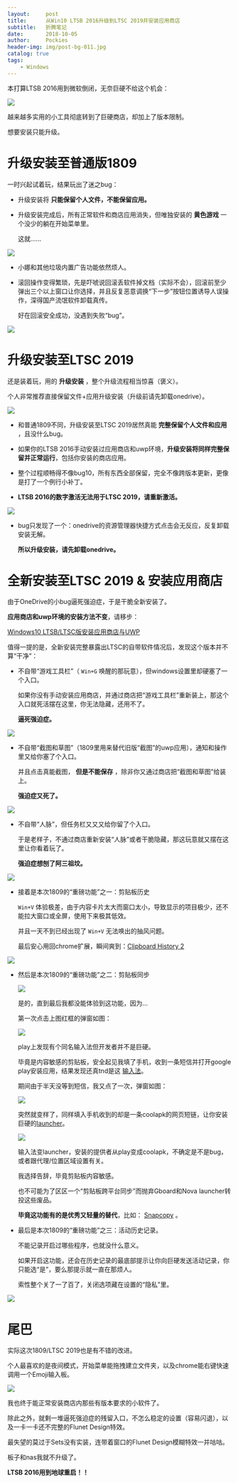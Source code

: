```yaml
---
layout:     post
title:      从Win10 LTSB 2016升级到LTSC 2019并安装应用商店
subtitle:   折腾笔记
date:       2018-10-05
author:     Pockies
header-img: img/post-bg-011.jpg
catalog: true
tags:
    - Windows
---
```


本打算LTSB 2016用到微软倒闭，无奈巨硬不给这个机会：

![](https://wx2.sinaimg.cn/large/741f9461gy1fvxjaqj6woj20rh0jq0uo.jpg)

越来越多实用的小工具彻底转到了巨硬商店，却加上了版本限制。

想要安装只能升级。

# 升级安装至普通版1809

一时兴起试着玩，结果玩出了迷之bug：

- 升级安装将 **只能保留个人文件，不能保留应用。**

- 升级安装完成后，所有正常软件和商店应用消失，但唯独安装的 **黄色游戏** 一个没少的躺在开始菜单里。

  这就......

![](https://wx2.sinaimg.cn/mw1024/741f9461gy1fvxjj8vnlrj20f20f4wo2.jpg)

- 小娜和其他垃圾内置广告功能依然烦人。

- 滚回操作变得繁琐，先是吓唬说回滚丢软件掉文档（实际不会），回滚前至少弹出三个以上窗口让你选择，并且反复恶意调换“下一步”按钮位置诱导人误操作，深得国产流氓软件卸载真传。

  好在回滚安全成功，没遇到失败“bug”。

![](https://wx4.sinaimg.cn/large/741f9461gy1fvvc2adeg0j20k50e10t6.jpg)

# 升级安装至LTSC 2019

还是装着玩，用的 **升级安装** ，整个升级流程相当惊喜（褒义）。

个人非常推荐直接保留文件+应用升级安装（升级前请先卸载onedrive）。

![](https://wx3.sinaimg.cn/mw1024/741f9461gy1fvw9xmx1kxj20kc0gawfl.jpg)

- 和普通1809不同，升级安装至LTSC 2019居然真能 **完整保留个人文件和应用** ，且没什么bug。 

- 如果你的LTSB 2016手动安装过应用商店和uwp环境，**升级安装将同样完整保留并正常运行**，包括你安装的商店应用。

- 整个过程顺畅得不像bug10，所有东西全部保留，完全不像跨版本更新，更像是打了一个例行小补丁。

- **LTSB 2016的数字激活无法用于LTSC 2019，请重新激活。**

![](https://wx2.sinaimg.cn/large/741f9461gy1fvwaoc1ut5j20js08t0u0.jpg)

- bug只发现了一个：onedrive的资源管理器快捷方式点击会无反应，反复卸载安装无解。

  **所以升级安装，请先卸载onedrive。**

# 全新安装至LTSC 2019 & 安装应用商店

由于OneDrive的小bug逼死强迫症，于是干脆全新安装了。

**应用商店和uwp环境的安装方法不变**，请移步： 

[Windows10 LTSB/LTSC版安装应用商店与UWP](https://pockies.github.io/2018/02/08/ltsb-install-uwp/)

值得一提的是，全新安装完整暴露出LTSC的自带软件情况后，发现这个版本并不算“干净”：

- 不自带“游戏工具栏”（ `Win+G` 唤醒的那玩意），但windows设置里却硬塞了一个入口。

  如果你没有手动安装应用商店，并通过商店把“游戏工具栏”重新装上，那这个入口就死活摆在这里，你无法隐藏，还用不了。

  **逼死强迫症。**

![](https://wx1.sinaimg.cn/mw1024/741f9461gy1fvxjapaxbfj20dk08pdg3.jpg)

- 不自带“截图和草图”（1809里用来替代旧版“截图”的uwp应用），通知和操作里又给你塞了个入口。

  并且点击真能截图， **但是不能保存** ，除非你又通过商店把“截图和草图”给装上。

  **强迫症又死了。**

![](https://wx2.sinaimg.cn/mw1024/741f9461gy1fvxjaobds1j20gr0aygmj.jpg)

- 不自带“人脉”，但任务栏又又又给你留了个入口。

  于是老样子，不通过商店重新安装“人脉”或者干脆隐藏，那这玩意就又摆在这里让你看着玩了。

  **强迫症想刨了阿三祖坟。**

![](https://wx1.sinaimg.cn/mw1024/741f9461gy1fvxjj3b6bgj20ah0iy784.jpg)

- 接着是本次1809的“重磅功能”之一：剪贴板历史

  `Win+V` 体验极差，由于内容卡片太大而窗口太小，导致显示的项目极少，还不能拉大窗口或全屏，使用下来极其低效。

  并且一天不到已经出现了 `Win+V` 无法唤出的抽风问题。

  最后安心用回chrome扩展，瞬间爽到：[Clipboard History 2](https://chrome.google.com/webstore/detail/clipboard-history-2/ajiejmhbejpdgkkigpddefnjmgcbkenk)

![](https://wx2.sinaimg.cn/mw1024/741f9461gy1fvxjj37ph3j209e0dgjsr.jpg)

- 然后是本次1809的“重磅功能”之二：剪贴板同步

  ![](https://wx1.sinaimg.cn/mw1024/741f9461gy1fvxjalfl2oj20ef0gytad.jpg)

  是的，直到最后我都没能体验到这功能，因为...

  第一次点击上图红框的弹窗如图：

  ![](https://wx2.sinaimg.cn/mw1024/741f9461gy1fvxjj3a6l2j20ic0bmdh3.jpg)

  play上发现有个同名输入法但开发者并不是巨硬。

  毕竟是内容敏感的剪贴板，安全起见我填了手机，收到一条短信并打开google play安装应用，结果发现还真tnd是这 [输入法](https://play.google.com/store/apps/details?id=com.touchtype.swiftkey.beta&hl=ja)。

  期间由于半天没等到短信，我又点了一次，弹窗如图：

  ![](https://wx3.sinaimg.cn/large/741f9461gy1fvxjahvqgmj20j00ihjsq.jpg)

  突然就变样了，同样填入手机收到的却是一条coolapk的网页短链，让你安装巨硬的[launcher](https://www.coolapk.com/apk/com.microsoft.launcher)。

  ![](https://wx1.sinaimg.cn/mw1024/741f9461gy1fvxjodtmpmj20i20hb16n.jpg)

  输入法变launcher，安装的提供者从play变成coolapk，不确定是不是bug，或者跟代理/位置区域设置有关。

  我选择告辞，毕竟剪贴板内容敏感。

  也不可能为了区区一个“剪贴板跨平台同步”而抛弃Gboard和Nova launcher转投这些废品。

  **毕竟这功能有的是优秀又轻量的替代**，比如： [Snapcopy](http://snapcopyapp.com/) 。

- 最后是本次1809的“重磅功能”之三：活动历史记录。

  不能记录开启过哪些程序，也就没什么意义。

  如果开启这功能，还会在历史记录的最底部提示让你向巨硬发送活动记录，你只能选“是”，要么那提示就一直在那烦人。

  索性整个关了一了百了，关闭选项藏在设置的“隐私”里。

![](https://wx1.sinaimg.cn/large/741f9461gy1fvxjabljvrj20po0mkdm9.jpg)

# 尾巴

实际这次1809/LTSC 2019也是有不错的改进。

个人最喜欢的是夜间模式，开始菜单能拖拽建立文件夹，以及chrome能右键快速调用一个Emoji输入板。

![](https://wx1.sinaimg.cn/mw1024/741f9461gy1fvxjj37ttmj20ab0af75d.jpg)

我也终于能正常安装商店内那些有版本要求的小软件了。

除此之外，就剩一堆逼死强迫症的残留入口，不怎么稳定的设置（容易闪退），以及一卡一卡还不完整的Flunet Design特效。

最失望的莫过于Sets没有实装，连带着窗口的Flunet Design模糊特效一并咕咕。

板子和nas我就不升级了。

**LTSB 2016用到地球重启！！**